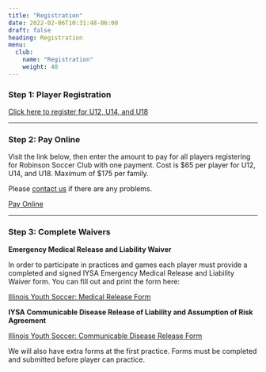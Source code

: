 ```yaml
---
title: "Registration"
date: 2022-02-06T10:31:48-06:00
draft: false
heading: Registration
menu:
  club:
    name: "Registration"
    weight: 40
---
```

### Step 1: Player Registration

[Click here to register for U12, U14, and U18](#)

---

### Step 2: Pay Online

Visit the link below, then enter the amount to pay for all players registering for Robinson Soccer Club with one payment.  Cost is $65 per player for U12, U14, and U18.  Maximum of $175 per family.

Please [contact us](#) if there are any problems.

[Pay Online](#)

---

### Step 3: Complete Waivers

**Emergency Medical Release and Liability Waiver**

In order to participate in practices and games each player must provide a completed and signed IYSA Emergency Medical Release and Liability Waiver form.  You can fill out and print the form here:

[Illinois Youth Soccer: Medical Release Form](http://www.illinoisyouthsoccer.org/_files/forms/Medical%20Release%20Form.pdf)

**IYSA Communicable Disease Release of Liability and Assumption of Risk Agreement**

[Illinois Youth Soccer: Communicable Disease Release Form](https://illinoisyouthsoccer.demosphere-secure.com/_files/forms/covid-19-resources/COVID-19%20WAIVER.pdf)

We will also have extra forms at the first practice.  Forms must be completed and submitted before player can practice.
